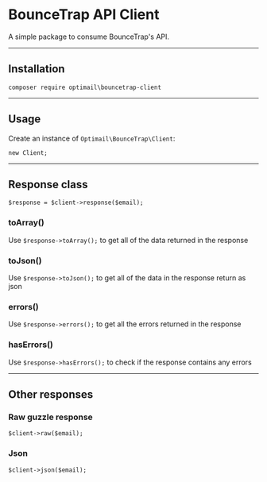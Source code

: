 # BounceTrap API Client

A simple package to consume BounceTrap's API.

-----------------------


## Installation

`composer require optimail\bouncetrap-client`

-----------------------


## Usage

Create an instance of `Optimail\BounceTrap\Client`:

```
new Client;
```

-----------------------


## Response class

`$response = $client->response($email);`

### toArray()

Use `$response->toArray();` to get all of the data returned in the response

### toJson()

Use `$response->toJson();` to get all of the data in the response return as json

### errors()

Use `$response->errors();` to get all the errors returned in the response

### hasErrors()

Use `$response->hasErrors();` to check if the response contains any errors

-----------------------


## Other responses

### Raw guzzle response

`$client->raw($email);`

### Json

`$client->json($email);`
